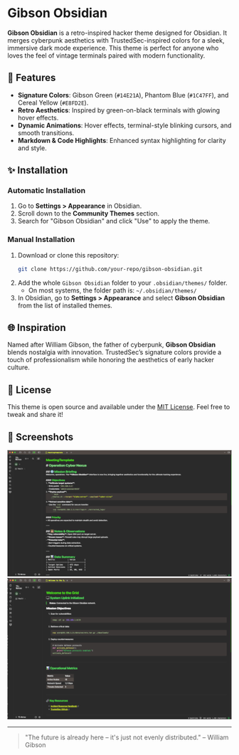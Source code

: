 # Gibson Obsidian

**Gibson Obsidian** is a retro-inspired hacker theme designed for Obsidian. It merges cyberpunk aesthetics with TrustedSec-inspired colors for a sleek, immersive dark mode experience. This theme is perfect for anyone who loves the feel of vintage terminals paired with modern functionality.

## 🖤 Features
- **Signature Colors**: Gibson Green (`#14E21A`), Phantom Blue (`#1C47FF`), and Cereal Yellow (`#E8FD2E`).
- **Retro Aesthetics**: Inspired by green-on-black terminals with glowing hover effects.
- **Dynamic Animations**: Hover effects, terminal-style blinking cursors, and smooth transitions.
- **Markdown & Code Highlights**: Enhanced syntax highlighting for clarity and style.

## ✨ Installation
### Automatic Installation
1. Go to **Settings > Appearance** in Obsidian.
2. Scroll down to the **Community Themes** section.
3. Search for "Gibson Obsidian" and click "Use" to apply the theme.

### Manual Installation
1. Download or clone this repository:
   ```bash
   git clone https://github.com/your-repo/gibson-obsidian.git
   ```
2. Add the whole `Gibson Obsidian` folder to your `.obsidian/themes/` folder.
   - On most systems, the folder path is: `~/.obsidian/themes/`
3. In Obsidian, go to **Settings > Appearance** and select **Gibson Obsidian** from the list of installed themes.

## 🌐 Inspiration
Named after William Gibson, the father of cyberpunk, **Gibson Obsidian** blends nostalgia with innovation. TrustedSec’s signature colors provide a touch of professionalism while honoring the aesthetics of early hacker culture.

## 📜 License
This theme is open source and available under the [MIT License](LICENSE). Feel free to tweak and share it!

## 📸 Screenshots
![Screenshot 1](screenshot1.png)
![Screenshot 2](screenshot2.png)

---

> "The future is already here – it's just not evenly distributed." – William Gibson

